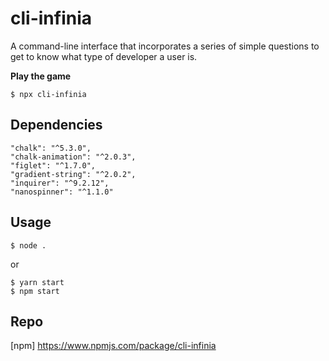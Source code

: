 # cli-infinia

A command-line interface that incorporates a series of simple questions to get to know what type of developer a user is.

**Play the game**
```
$ npx cli-infinia
```

## Dependencies 
    "chalk": "^5.3.0",
    "chalk-animation": "^2.0.3",
    "figlet": "^1.7.0",
    "gradient-string": "^2.0.2",
    "inquirer": "^9.2.12",
    "nanospinner": "^1.1.0"

## Usage
```zh 
$ node . 
```

or 

```zh
$ yarn start
$ npm start
```

## Repo 
[npm] https://www.npmjs.com/package/cli-infinia